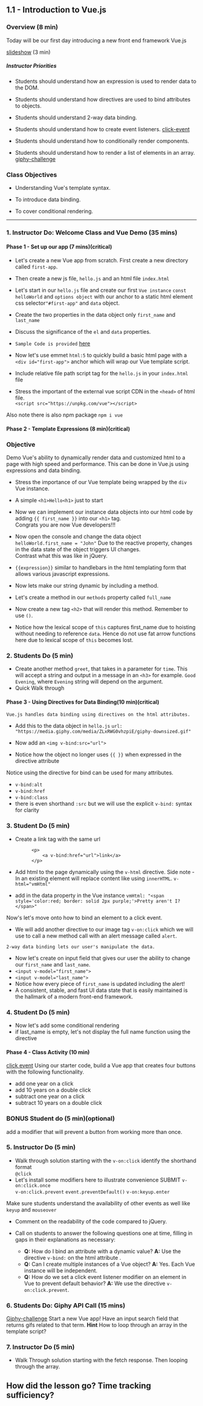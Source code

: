 ## 1.1 - Introduction to Vue.js 

### Overview (8 min)

Today will be our first day introducing a new front end framework Vue.js

<!-- Slide Show -->
[slideshow](https://docs.google.com/presentation/d/1cGttCli5C_dHWPycW_UGh9i8OLi_Ny9X7WkDYKkmArY/edit?usp=sharing) (3 min)

<!-- `Summary: Complete activities 28-32 in Unit 19 & 1-6 in Unit 20` -->

##### Instructor Priorities

* Students should understand how an expression is used to render data to the DOM.

* Students should understand how directives are used to bind attributes to objects.

* Students should understand 2-way data binding.

* Students should understand how to create event listeners.  [click-event](./click-event/click.js)

* Students should understand how to conditionally render components. 

* Students should understand how to render a list of elements in an array. [giphy-challenge](./giphy-challenge/app.js)

### Class Objectives

* Understanding Vue's template syntax.

* To introduce data binding.

* To cover conditional rendering.

- - -

### 1. Instructor Do: Welcome Class and Vue Demo (35 mins) 
#### Phase 1 - Set up our app (7 mins)(critical)
* Let's create a new Vue app from scratch.  First create a new directory called `first-app`.  

* Then create a new js file, `hello.js` and an html file `index.html` 


* Let's start in our `hello.js` file and create our first `Vue instance` `const helloWorld` and `options object` with our anchor to a static html element css selector`"#first-app"` and `data` object.  

* Create the two properties in the data object only `first_name` and `last_name`

* Discuss the significance of the `el` and `data` properties.

* `Sample Code is provided` [here](./first-app/hello.js)

* Now let's use emmet `html:5` to quickly build a basic html page with a `<div id="first-app">` anchor which will wrap our Vue template script.

* Include relative file path script tag for the `hello.js` in your `index.html` file
* Stress the important of the external vue script CDN in the `<head>` of html file.  
`<script src="https://unpkg.com/vue"></script>`

Also note there is also npm package
`npm i vue`

#### Phase 2 - Template Expressions (8 min)(critical)
###  Objective
Demo Vue's ability to dynamically render data and customized html to a page with high speed and performance.  This can be done in Vue.js using expressions and data binding.

* Stress the importance of our Vue template being wrapped by the `div` Vue instance. <br>

* A simple `<h1>Hello<h1>` just to start

* Now we can implement our instance data objects into our html code by adding 
 `{{ first_name }}` into our `<h1>` tag.  
 Congrats you are now Vue developers!!!

* Now open the console and change the data object
`helloWorld.first_name = "John"`
Due to the reactive property, changes in the data state of the object triggers UI changes.  
Contrast what this was like in jQuery.

 * `{{expression}}` similar to handlebars in the html templating form that allows various javascript expressions.

* Now lets make our string dynamic by including a method.

* Let's create a method in our `methods` property called `full_name`

* Now create a new tag `<h2>` that will render this method.  Remember to use `()`.

* Notice how the lexical scope of `this` captures first_name due to hoisting without needing to reference `data`.  Hence do not use fat arrow functions here due to lexical scope of `this` becomes lost.

### 2. Students Do (5 min)

* Create another method `greet`, that takes in a parameter for `time`.  This will accept a string and output in a message in an `<h3>` for example.
`Good Evening`, where `Evening` string will depend on the argument.
* Quick Walk through


 #### Phase 3 - Using Directives for Data Binding(10 min)(critical)
 `Vue.js handles data binding using directives on the html attributes.`

 * Add this to the data object in `hello.js`  `url: "https://media.giphy.com/media/ZLxRWG0vhzpiE/giphy-downsized.gif"`

 * Now add an `<img v-bind:src="url">`
 * Notice how the object no longer uses `{{ }}` when expressed in the directive attribute

Notice using the directive for bind can be used for many attributes. 
* `v-bind:alt`
* `v-bind:href`
* `v-bind:class`
* there is even shorthand `:src` but we will use the explicit `v-bind:` syntax for clarity

### 3. Student Do (5 min)
* Create a link tag with the same url 
            
            <p>
                <a v-bind:href="url">link</a>
            </p>
* Add html to the page dynamically using the `v-html` directive.  Side note - In an existing element will replace content like using `innerHTML`.
`v-html="vmHtml"`  
* add in the data property in the Vue instance
`vmHtml: "<span style='color:red; border: solid 2px purple;'>Pretty aren't I?</span>"`

Now's let's move onto how to bind an element to a click event.

* We will add another directive to our image tag `v-on:click` which we will use to call a new method call with an alert message called `alert`.

`2-way data binding lets our user's manipulate the data.`
* Now let's create on input field that gives our user the ability to change our `first_name` and `last_name`.  
* `<input v-model="first_name">`
* `<input v-model="last_name">`
* Notice how every piece of `first_name` is updated including the alert!
* A consistent, stable, and fast UI data state that is easily maintained is the hallmark of a modern front-end framework.

### 4. Student Do (5 min)
* Now let's add some conditional rendering
* if last_name is empty, let's not display the full name function using the directive 


#### Phase 4 - Class Activity (10 min)
[click event](./click-event/click.js)
Using our starter code, build a Vue app that creates four buttons with the following functionality.
* add one year on a click
* add 10 years on a double click
* subtract one year on a click
* subtract 10 years on a double click

### BONUS Student do (5 min)(optional)
add a modifier that will prevent a button from working more than once.

### 5. Instructor Do (5 min)
* Walk through solution starting with the             `v-on:click`  identify the shorthand format   
    `@click`
* Let's install some modifiers here to illustrate convenience
    SUBMIT
    `v-on:click.once`   
    `v-on:click.prevent`  `event.preventDefault()`
    `v-on:keyup.enter` 

Make sure students understand the availability of other events as well like `keyup` and `mouseover`
* Comment on the readability of the code compared to jQuery.

* Call on students to answer the following questions one at time, filling in gaps in their explanations as necessary:

  * **Q:** How do I bind an attribute with a dynamic value?
    **A:** Use the directive `v-bind:` on the html attribute .
  * **Q:** Can I create multiple instances of a Vue object?
    **A:** Yes.  Each Vue instance will be independent. 
  * **Q:** How do we set a click event listener modifier on an element in Vue to prevent default behavior?
    **A:** We use the directive `v-on:click.prevent`.

### 6. Students Do: Giphy API Call (15 mins) 
[Giphy-challenge](./giphy-challenge/app.js)
Start a new Vue app!
Have an input search field that returns gifs related to that term.
**Hint** How to loop through an array in the template script?


### 7. Instructor Do (5 min)
* Walk Through solution starting with the fetch response.  Then looping through the array.

## How did the lesson go?  Time tracking sufficiency?
